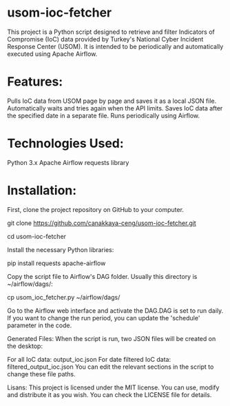 # usom-ioc-fetcher

This project is a Python script designed to retrieve and filter Indicators of Compromise (IoC) data provided by Turkey's National Cyber Incident Response Center (USOM). It is intended to be periodically and automatically executed using Apache Airflow.

# Features:

Pulls IoC data from USOM page by page and saves it as a local JSON file.
Automatically waits and tries again when the API limits.
Saves IoC data after the specified date in a separate file.
Runs periodically using Airflow.

# Technologies Used:

Python 3.x
Apache Airflow
requests library

# Installation:

First, clone the project repository on GitHub to your computer.

git clone https://github.com/canakkaya-ceng/usom-ioc-fetcher.git

cd usom-ioc-fetcher

Install the necessary Python libraries:

pip install requests apache-airflow

Copy the script file to Airflow's DAG folder. Usually this directory is ~/airflow/dags/:

cp usom_ioc_fetcher.py ~/airflow/dags/

Go to the Airflow web interface and activate the DAG.DAG is set to run daily. If you want to change the run period, you can update the 'schedule' parameter in the code.

Generated Files: When the script is run, two JSON files will be created on the desktop:

For all IoC data: output_ioc.json
For date filtered IoC data: filtered_output_ioc.json
You can edit the relevant sections in the script to change these file paths.

Lisans: This project is licensed under the MIT license. You can use, modify and distribute it as you wish. You can check the LICENSE file for details.

